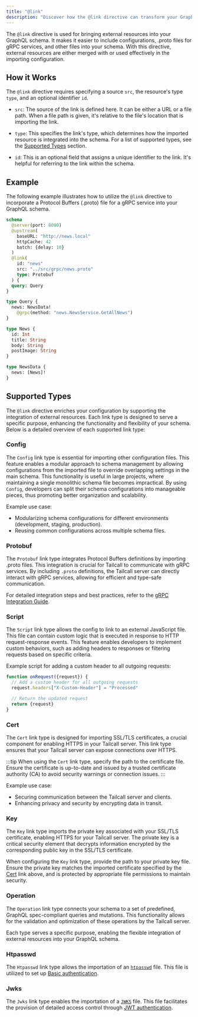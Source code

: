 ```yaml
---
title: "@link"
description: "Discover how the @link directive can transform your GraphQL schema, enabling seamless integration of external resources like configurations, .proto files, and SSL/TLS certificates for enhanced functionality and security. Learn to streamline and secure your GraphQL configurations with our comprehensive guide."
---
```


The `@link` directive is used for bringing external resources into your GraphQL schema. It makes it easier to include configurations, .proto files for gRPC services, and other files into your schema. With this directive, external resources are either merged with or used effectively in the importing configuration.

## How it Works

The `@link` directive requires specifying a source `src`, the resource's type `type`, and an optional identifier `id`.

- `src`: The source of the link is defined here. It can be either a URL or a file path. When a file path is given, it's relative to the file's location that is importing the link.

- `type`: This specifies the link's type, which determines how the imported resource is integrated into the schema. For a list of supported types, see the [Supported Types](#supported-types) section.

- `id`: This is an optional field that assigns a unique identifier to the link. It's helpful for referring to the link within the schema.

## Example

The following example illustrates how to utilize the `@link` directive to incorporate a Protocol Buffers (.proto) file for a gRPC service into your GraphQL schema.

```graphql showLineNumbers
schema
  @server(port: 8000)
  @upstream(
    baseURL: "http://news.local"
    httpCache: 42
    batch: {delay: 10}
  )
  @link(
    id: "news"
    src: "../src/grpc/news.proto"
    type: Protobuf
  ) {
  query: Query
}

type Query {
  news: NewsData!
    @grpc(method: "news.NewsService.GetAllNews")
}

type News {
  id: Int
  title: String
  body: String
  postImage: String
}

type NewsData {
  news: [News]!
}
```

## Supported Types

The `@link` directive enriches your configuration by supporting the integration of external resources. Each link type is designed to serve a specific purpose, enhancing the functionality and flexibility of your schema. Below is a detailed overview of each supported link type:

### Config

The `Config` link type is essential for importing other configuration files. This feature enables a modular approach to schema management by allowing configurations from the imported file to override overlapping settings in the main schema. This functionality is useful in large projects, where maintaining a single monolithic schema file becomes impractical. By using `Config`, developers can split their schema configurations into manageable pieces, thus promoting better organization and scalability.

Example use case:

- Modularizing schema configurations for different environments (development, staging, production).
- Reusing common configurations across multiple schema files.

### Protobuf

The `Protobuf` link type integrates Protocol Buffers definitions by importing .proto files. This integration is crucial for Tailcall to communicate with gRPC services. By including `.proto` definitions, the Tailcall server can directly interact with gRPC services, allowing for efficient and type-safe communication.

For detailed integration steps and best practices, refer to the [gRPC Integration Guide](/docs/guides/grpc.md).

### Script

The `Script` link type allows the config to link to an external JavaScript file. This file can contain custom logic that is executed in response to HTTP request-response events. This feature enables developers to implement custom behaviors, such as adding headers to responses or filtering requests based on specific criteria.

Example script for adding a custom header to all outgoing requests:

```javascript showLineNumbers
function onRequest({request}) {
  // Add a custom header for all outgoing requests
  request.headers["X-Custom-Header"] = "Processed"

  // Return the updated request
  return {request}
}
```

### Cert

The `Cert` link type is designed for importing SSL/TLS certificates, a crucial component for enabling HTTPS in your Tailcall server. This link type ensures that your Tailcall server can expose connections over HTTPS.

:::tip
When using the `Cert` link type, specify the path to the certificate file. Ensure the certificate is up-to-date and issued by a trusted certificate authority (CA) to avoid security warnings or connection issues.
:::

Example use case:

- Securing communication between the Tailcall server and clients.
- Enhancing privacy and security by encrypting data in transit.

### Key

The `Key` link type imports the private key associated with your SSL/TLS certificate, enabling HTTPS for your Tailcall server. The private key is a critical security element that decrypts information encrypted by the corresponding public key in the SSL/TLS certificate.

When configuring the `Key` link type, provide the path to your private key file. Ensure the private key matches the imported certificate specified by the [Cert](#cert) link above, and is protected by appropriate file permissions to maintain security.

### Operation

The `Operation` link type connects your schema to a set of predefined, GraphQL spec-compliant queries and mutations. This functionality allows for the validation and optimization of these operations by the Tailcall server.

Each type serves a specific purpose, enabling the flexible integration of external resources into your GraphQL schema.

### Htpasswd

The `Htpasswd` link type allows the importation of an [`htpasswd`](https://httpd.apache.org/docs/2.4/programs/htpasswd.html) file. This file is utilized to set up [Basic authentication](../guides/auth-introduction.md#basic-authentication).

### Jwks

The `Jwks` link type enables the importation of a [`JWKS`](https://auth0.com/docs/secure/tokens/json-web-tokens/json-web-key-sets) file. This file facilitates the provision of detailed access control through [JWT authentication](../guides/auth-introduction.md#jwt-authentication).
